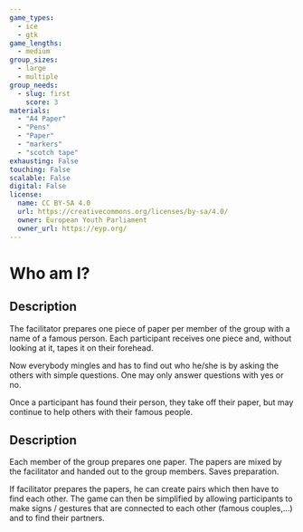 ```yaml
---
game_types:
  - ice
  - gtk
game_lengths:
  - medium
group_sizes:
  - large
  - multiple
group_needs:
  - slug: first
    score: 3
materials:
  - "A4 Paper"
  - "Pens"
  - "Paper"
  - "markers"
  - "scotch tape"
exhausting: False
touching: False
scalable: False
digital: False
license:
  name: CC BY-SA 4.0
  url: https://creativecommons.org/licenses/by-sa/4.0/
  owner: European Youth Parliament
  owner_url: https://eyp.org/
---
```

# Who am I?

## Description
The facilitator prepares one piece of paper per member of the group with a name of a famous person. Each participant receives one piece and, without looking at it, tapes it on their forehead.

Now everybody mingles and has to find out who he/she is by asking the others with simple questions. One may only answer questions with yes or no.

Once a participant has found their person, they take off their paper, but may continue to help others with their famous people.

## Description
Each member of the group prepares one paper. The papers are mixed by the facilitator and handed out to the group members. 
Saves preparation.

If facilitator prepares the papers, he can create pairs which then have to find each other. The game can then be simplified by allowing participants to make signs / gestures that are connected to each other (famous couples,...) and to find their partners.
